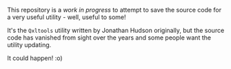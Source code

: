 This repository is a *work in progress* to attempt to save the source code for a very useful utility - well, useful to some!

It's the `Qxltools` utility written by Jonathan Hudson	originally, but the source code has vanished from sight over the 
years and some people want the utility updating.

It could happen! :o)
